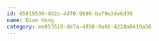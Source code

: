 ```yaml
---
id: 65819530-dd2c-4df0-9906-baf9e34e6d39
name: Dian Hong
category: ee053518-de7a-4858-9a66-4228a0419a56
---
```


